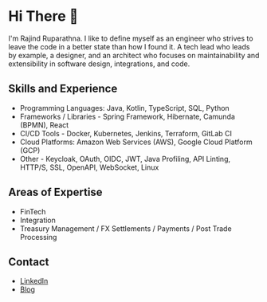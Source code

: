 # Hi There 👋

I'm Rajind Ruparathna. I like to define myself as an engineer who strives to leave the code in a better state than how I found it. A tech lead who leads by example, a designer, and an architect who focuses on maintainability and extensibility in software design, integrations, and code.

## Skills and Experience

* Programming Languages: Java, Kotlin, TypeScript, SQL, Python
* Frameworks / Libraries - Spring Framework, Hibernate, Camunda (BPMN), React
* CI/CD Tools - Docker, Kubernetes, Jenkins, Terraform, GitLab CI
* Cloud Platforms: Amazon Web Services (AWS), Google Cloud Platform (GCP)
* Other - Keycloak, OAuth, OIDC, JWT, Java Profiling, API Linting, HTTP/S, SSL, OpenAPI, WebSocket, Linux

## Areas of Expertise

* FinTech
* Integration
* Treasury Management / FX Settlements / Payments / Post Trade Processing

## Contact

* [LinkedIn](https://www.linkedin.com/in/rajind/)
* [Blog](https://rajind.dev)

<!--
**Rajind/Rajind** is a ✨ _special_ ✨ repository because its `README.md` (this file) appears on your GitHub profile.

Here are some ideas to get you started:

- 🔭 I’m currently working on ...
- 🌱 I’m currently learning ...
- 👯 I’m looking to collaborate on ...
- 🤔 I’m looking for help with ...
- 💬 Ask me about ...
- 📫 How to reach me: ...
- 😄 Pronouns: ...
- ⚡ Fun fact: ...
-->
